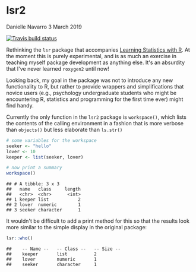 lsr2
================
Danielle Navarro
3 March 2019

[![Travis build status](https://travis-ci.org/djnavarro/lsr2.svg?branch=master)](https://travis-ci.org/djnavarro/lsr2)

Rethinking the `lsr` package that accompanies [Learning Statistics with R](https://learningstatisticswithr.com). At the moment this is purely experimental, and is as much an exercise in teaching myself package development as anything else. It's an absurdity that I've never learned `roxygen2` until now!

Looking back, my goal in the package was not to introduce any new functionality to R, but rather to provide wrappers and simplifications that novice users (e.g., psychology undergraduate students who might be encountering R, statistics and programming for the first time ever) might find handy.

Currently the only function in the `lsr2` package is `workspace()`, which lists the contents of the calling environment in a fashion that is more verbose than `objects()` but less elaborate than `ls.str()`

``` r
# some variables for the workspace
seeker <- "hello"
lover <- 10
keeper <- list(seeker, lover)

# now print a summary
workspace()
```

    ## # A tibble: 3 x 3
    ##   name   class     length
    ##   <chr>  <chr>      <int>
    ## 1 keeper list           2
    ## 2 lover  numeric        1
    ## 3 seeker character      1

It wouldn't be difficult to add a print method for this so that the results look more similar to the simple display in the original package:

``` r
lsr::who()
```

    ##    -- Name --   -- Class --   -- Size --
    ##    keeper       list          2         
    ##    lover        numeric       1         
    ##    seeker       character     1
